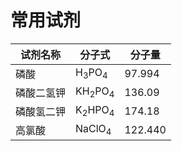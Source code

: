 # 常用试剂

| 试剂名称   | 分子式                       | 分子量  |
| ---------- | ---------------------------- | ------- |
| 磷酸       | H<sub>3</sub>PO<sub>4</sub>  | 97.994  |
| 磷酸二氢钾 | KH<sub>2</sub>PO<sub>4</sub> | 136.09  |
| 磷酸氢二钾 | K<sub>2</sub>HPO<sub>4</sub> | 174.18  |
| 高氯酸     | NaClO<sub>4</sub>            | 122.440 |